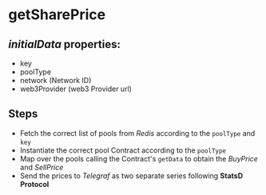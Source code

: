 # getSharePrice

## _initialData_ properties:

- key
- poolType
- network (Network ID)
- web3Provider (web3 Provider url)

## Steps

- Fetch the correct list of pools from _Redis_ according to the `poolType` and `key`
- Instantiate the correct pool Contract according to the `poolType`
- Map over the pools calling the Contract's `getData` to obtain the _BuyPrice_ and _SellPrice_
- Send the prices to _Telegraf_ as two separate series following **StatsD Protocol**

